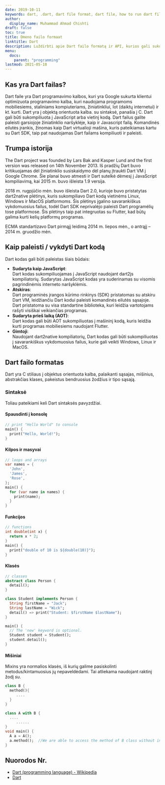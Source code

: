 ```yaml
---
date: 2019-10-11
keywords: dart, .dart, dart file format, dart file, how to run dart files, .dart extension
author:
  display_name: Muhammad Ahmad Chishti
draft: false
toc: true
title: Dmeno failo formaat
linktitle: Dart
description: Luždirbti apie Dart failo formatą ir API, kurios gali sukurti ir atidaryti Dart failąs.
menu:
  docs:
    parent: "programming"
lastmod: 2021-05-18
---
```


## Kas yra Dart failas? ##

Dart faile yra Dart programavimo kalbos, kuri yra Google sukurta klientui optimizuota programavimo kalba, kuri naudojama programoms mobiliesiems, staliniams kompiuteriams, žiniatinkliui, Iot (daiktų internetui) ir kt. kurti. Dart yra į objektą orientuota kalba. su sintaksė, panašia į C. Dart gali būti sukompiliuota į JavaScript arba vietinį kodą. Dart failus galite paleisti garsiojoje žiniatinklio naršyklėje, kaip ir Javascript failą. Komandinės eilutės įrankis, žinomas kaip Dart virtualioji mašina, kuris pateikiamas kartu su Dart SDK, taip pat naudojamas Dart failams kompiliuoti ir paleisti.

## Trumpa istorija ##

The Dart project was founded by Lars Bak and Kasper Lund and the first version was released on 14th November 2013. Iš pradžių Dart buvo kritikuojamas dėl žiniatinklio susiskaidymo dėl planų įtraukti Dart VM į Google Chrome. Šie planai buvo atmesti ir Dart sutelkė dėmesį į JavaScript kompiliavimą, kai 2015 m. buvo išleista 1.9 versija.

2018 m. rugpjūčio mėn. buvo išleista Dart 2.0, kurioje buvo pristatytas dart2native plėtinys, kuris sukompiliavo Dart kodą vietinėms Linux, Windows ir MacOS platformoms. Šis plėtinys įgalino savarankiškus vykdomuosius failus, todėl Dart SDK neprivalėjo paleisti Dart programėlių tose platformose. Šis plėtinys taip pat integruotas su Flutter, kad būtų galima kurti kelių platformų programas.

ECMA standartizavo Dart pirmąjį leidimą 2014 m. liepos mėn., o antrąjį – 2014 m. gruodžio mėn.


## Kaip paleisti / vykdyti Dart kodą ##

Dart kodas gali būti paleistas šiais būdais:

- **Sudaryta kaip JavaScript**:</br> Dart kodas sukompiliuojamas į JavaScript naudojant dart2js kompiliatorių. Sudarytas JavaScript kodas yra suderinamas su visomis pagrindinėmis interneto naršyklėmis.
- **Atskiras**:</br> Dart programinės įrangos kūrimo rinkinys (SDK) pristatomas su atskiru Dart VM, leidžiančiu Dart kodui paleisti komandinės eilutės sąsajoje. Dart pristatoma su visa standartine biblioteka, kuri leidžia vartotojams rašyti visiškai veikiančias programas.
- **Sudaryta prieš laiką (AOT)**:</br> Dart kodas gali būti AOT sukompiliuotas į mašininį kodą, kuris leidžia kurti programas mobiliesiems naudojant Flutter.
- **Gimtoji**:</br> Naudojant dart2native kompiliatorių, Dart kodas gali būti sukompiliuotas į savarankiškus vykdomuosius failus, kurie gali veikti Windows, Linux ir MacOS.

## Dart failo formatas ##

Dart yra C stiliaus į objektus orientuota kalba, palaikanti sąsajas, mišinius, abstrakčias klases, pakeistus bendruosius žodžius ir tipo sąsają.

### Sintaksė ###

Toliau pateikiami keli Dart sintaksės pavyzdžiai.

#### Spausdinti į konsolę ####

```dart
// print "Hello World" to console
main() {
  print("Hello, World!");
}
```

#### Kilpos ir masyvai ####

```dart
// loops and arrays
var names = {
  'John',
  'James',
  'Rose',
};
main() {
  for (var name in names) {
    print(name);
  }
}
```

#### Funkcijos ####

```dart
// functions
int double(int x) {
  return x * 2;
}
main() {
  print("double of 10 is ${double(10)}");
}
```

#### Klasės ####

```dart
// classes
abstract class Person {
  detail();
}

class Student implements Person {
  String firstName = "Jack";
  String lastName = "Wick";
  detail() => print("Student: $firstName $lastName");
}

main() {
  // The 'new' keyword is optional.
  Student student = Student();
  student.detail();
}
```

#### Mišiniai ####

Mixins yra normalios klasės, iš kurių galime pasiskolinti metodus/kintamuosius jų nepaveldėdami. Tai atliekama naudojant raktinį žodį *su*.

```dart
class B {  
  method(){
     ....
  }
}

class A with B {
  ....
     ......
}
void main() {
  A a = A();
  a.method();  //We are able to access the method of B class without inheriting from it.
}
```

## Nuorodos Nr.

- [Dart (programming language) - Wikipedia](https://en.wikipedia.org/wiki/Dart_(programming_language))
- [Dart](https://dart.dev/)

